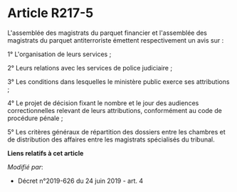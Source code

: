 # Article R217-5

L'assemblée des magistrats du parquet financier et l'assemblée des magistrats du parquet antiterroriste émettent
respectivement un avis sur :

1° L'organisation de leurs services ;

2° Leurs relations avec les services de police judiciaire ;

3° Les conditions dans lesquelles le ministère public exerce ses attributions ;

4° Le projet de décision fixant le nombre et le jour des audiences correctionnelles relevant de leurs attributions,
conformément au code de procédure pénale ;

5° Les critères généraux de répartition des dossiers entre les chambres et de distribution des affaires entre les magistrats
spécialisés du tribunal.

**Liens relatifs à cet article**

_Modifié par_:

  - Décret n°2019-626 du 24 juin 2019 - art. 4
